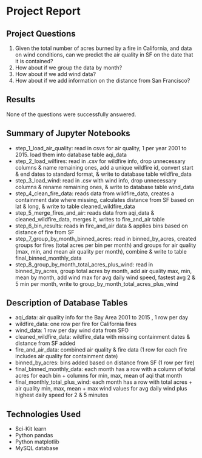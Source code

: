 # Project Report 

## Project Questions

1.  Given the total number of acres burned by a fire in California, and data on wind conditions, can we predict the air quality in SF on the date that it is contained?
2. How about if we group the data by month?
3. How about if we add wind data?
4. How about if we add information on the distance from San Francisco?

## Results

None of the questions were successfully answered.


## Summary of Jupyter Notebooks

* step_1_load_air_quality:  read in csvs for air quality, 1 per year 2001 to 2015.  load them into database table aqi_data
* step_2_load_wilfires: read in .csv for wildfire info, drop unnecessary columns & name remaining ones, add a unique wildfire id, convert start & end dates to standard format, & write to database table wildfire_data
* step_3_load_wind: read in .csv with wind info, drop unnecessary columns & rename remaining ones, & write to database table wind_data
* step_4_clean_fire_data: reads data from wildfire_data, creates a containment date where missing, calculates distance from SF based on lat & long, & write to table cleaned_wildfire_data
* step_5_merge_fires_and_air: reads data from aqi_data & cleaned_wildfire_data, merges it, writes to fire_and_air table
* step_6_bin_results: reads in fire_and_air data & applies bins based on distance of fire from SF
* step_7_group_by_month_binned_acres: read in binned_by_acres, created groups for fires (total acres per bin per month) and groups for air quality (max, min, and mean air quality per month), combine & write to table final_binned_monthly_data
* step_8_group_by_month_total_acres_plus_wind: read in binned_by_acres, group total acres by month, add air quality max, min, mean by month, add wind max for avg daily wind speed, fastest avg 2 & 5 min per month, write to group_by_month_total_acres_plus_wind

## Description of Database Tables
* aqi_data: air quality info for the Bay Area 2001 to 2015 , 1 row per day
* wildfire_data: one row per fire for California fires
* wind_data: 1 row per day wind data from SFO 
* cleaned_wildfire_data: wildfire_data with missing containment dates & distance from SF added
* fire_and_air_data: combined air quality & fire data (1 row for each fire includes air quality for containment date)
* binned_by_acres:  bins added based on distance from SF (1 row per fire)
* final_binned_monthly_data: each month has a row with a column of total acres for each bin + columns for min, max, mean of aqi that month
* final_monthly_total_plus_wind: each month has a row with total acres + air quality min, max, mean + max wind values for avg daily wind plus highest daily speed for 2 & 5 minutes



## Technologies Used

* Sci-Kit learn
* Python pandas
* Python matplotlib
* MySQL database











